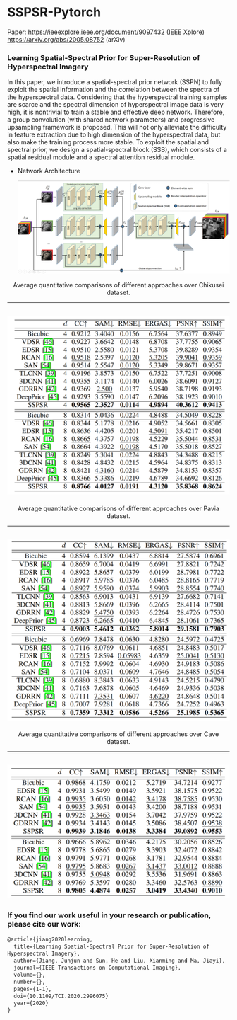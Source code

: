 # SSPSR-Pytorch

Paper: https://ieeexplore.ieee.org/document/9097432 (IEEE Xplore) 
       https://arxiv.org/abs/2005.08752 (arXiv) 

### Learning Spatial-Spectral Prior for Super-Resolution of Hyperspectral Imagery

In this paper, we introduce a spatial-spectral prior network (SSPN) to fully exploit the spatial information and the correlation between the spectra of the hyperspectral data. Considering that the hyperspectral training samples are scarce and the spectral dimension of hyperspectral image data is very high, it is nontrivial to train a stable and effective deep network. Therefore, a group convolution (with shared network parameters) and progressive upsampling framework is proposed. This will not only alleviate the difficulty in feature extraction due to high dimension of the hyperspectral data, but also make the training process more stable. To exploit the spatial and spectral prior, we design a spatial-spectral block (SSB), which consists of a spatial residual module and a spectral attention residual module. 

- Network Architecture

   <img src="figs/framework.png" width="800px"/>


<center>Average quantitative comparisons of different approaches over Chikusei dataset.</center>

----------
![sketch](figs/Chikusei.png)
----------

<center>Average quantitative comparisons of different approaches over Pavia dataset.</center>

----------
![sketch](figs/Pavia.png)
----------

<center>Average quantitative comparisons of different approaches over Cave dataset.</center>

----------
![sketch](figs/Cave.png)
----------


### If you find our work useful in your research or publication, please cite our work:
```
@article{jiang2020learning,
  title={Learning Spatial-Spectral Prior for Super-Resolution of Hyperspectral Imagery},
  author={Jiang, Junjun and Sun, He and Liu, Xianming and Ma, Jiayi},
  journal={IEEE Transactions on Computational Imaging},
  volume={},
  number={},
  pages={1-1},
  doi={10.1109/TCI.2020.2996075}
  year={2020}
}
```
